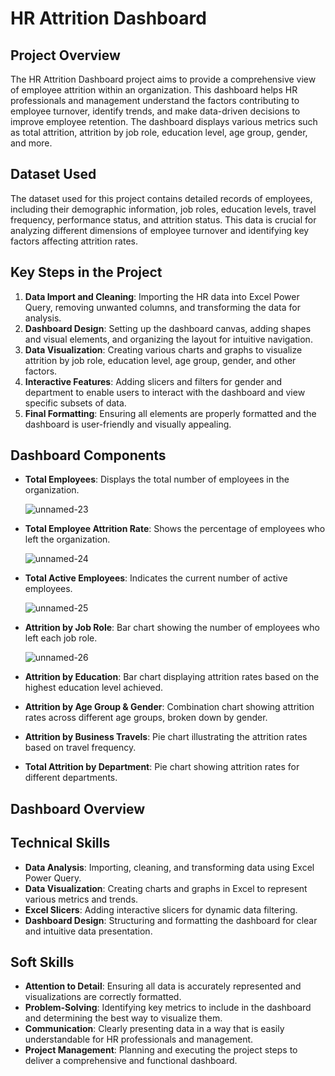 # HR Attrition Dashboard

## Project Overview
The HR Attrition Dashboard project aims to provide a comprehensive view of employee attrition within an organization. This dashboard helps HR professionals and management understand the factors contributing to employee turnover, identify trends, and make data-driven decisions to improve employee retention. The dashboard displays various metrics such as total attrition, attrition by job role, education level, age group, gender, and more.

## Dataset Used
The dataset used for this project contains detailed records of employees, including their demographic information, job roles, education levels, travel frequency, performance status, and attrition status. This data is crucial for analyzing different dimensions of employee turnover and identifying key factors affecting attrition rates.

## Key Steps in the Project
1. **Data Import and Cleaning**: Importing the HR data into Excel Power Query, removing unwanted columns, and transforming the data for analysis.
2. **Dashboard Design**: Setting up the dashboard canvas, adding shapes and visual elements, and organizing the layout for intuitive navigation.
3. **Data Visualization**: Creating various charts and graphs to visualize attrition by job role, education level, age group, gender, and other factors.
4. **Interactive Features**: Adding slicers and filters for gender and department to enable users to interact with the dashboard and view specific subsets of data.
5. **Final Formatting**: Ensuring all elements are properly formatted and the dashboard is user-friendly and visually appealing.

## Dashboard Components
- **Total Employees**: Displays the total number of employees in the organization.

  ![unnamed-23](https://github.com/user-attachments/assets/5e969e18-3533-49e4-963e-a231ef1dce24)

- **Total Employee Attrition Rate**: Shows the percentage of employees who left the organization.

  ![unnamed-24](https://github.com/user-attachments/assets/58d60057-4538-4cd5-918f-580f49ecab88)

- **Total Active Employees**: Indicates the current number of active employees.

  ![unnamed-25](https://github.com/user-attachments/assets/95975b81-0c00-47bf-ab78-3ebd30035da1)

- **Attrition by Job Role**: Bar chart showing the number of employees who left each job role.

  ![unnamed-26](https://github.com/user-attachments/assets/7e121b60-b640-41b5-97d8-b25883d0c17f)

- **Attrition by Education**: Bar chart displaying attrition rates based on the highest education level achieved.
- **Attrition by Age Group & Gender**: Combination chart showing attrition rates across different age groups, broken down by gender.
- **Attrition by Business Travels**: Pie chart illustrating the attrition rates based on travel frequency.
- **Total Attrition by Department**: Pie chart showing attrition rates for different departments.

## Dashboard Overview





## Technical Skills
- **Data Analysis**: Importing, cleaning, and transforming data using Excel Power Query.
- **Data Visualization**: Creating charts and graphs in Excel to represent various metrics and trends.
- **Excel Slicers**: Adding interactive slicers for dynamic data filtering.
- **Dashboard Design**: Structuring and formatting the dashboard for clear and intuitive data presentation.

## Soft Skills
- **Attention to Detail**: Ensuring all data is accurately represented and visualizations are correctly formatted.
- **Problem-Solving**: Identifying key metrics to include in the dashboard and determining the best way to visualize them.
- **Communication**: Clearly presenting data in a way that is easily understandable for HR professionals and management.
- **Project Management**: Planning and executing the project steps to deliver a comprehensive and functional dashboard.



